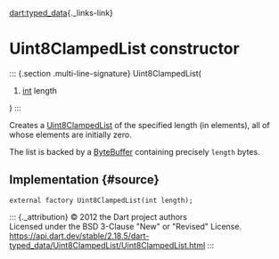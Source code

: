 [dart:typed\_data](../../dart-typed_data/dart-typed_data-library){._links-link}

Uint8ClampedList constructor
============================

::: {.section .multi-line-signature}
Uint8ClampedList(

1.  [int](../../dart-core/int-class) length

)
:::

Creates a [Uint8ClampedList](../uint8clampedlist-class) of the specified
length (in elements), all of whose elements are initially zero.

The list is backed by a [ByteBuffer](../bytebuffer-class) containing
precisely `length` bytes.

Implementation {#source}
--------------

``` {.language-dart data-language="dart"}
external factory Uint8ClampedList(int length);
```

::: {._attribution}
© 2012 the Dart project authors\
Licensed under the BSD 3-Clause \"New\" or \"Revised\" License.\
<https://api.dart.dev/stable/2.18.5/dart-typed_data/Uint8ClampedList/Uint8ClampedList.html>
:::
